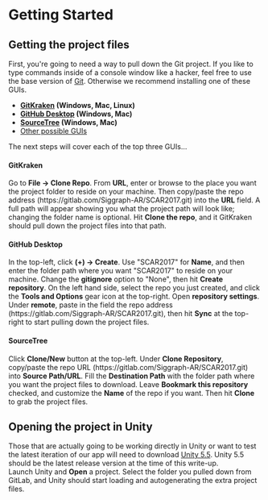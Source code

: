 <h1>Getting Started</h1>
<h2>Getting the project files</h2>
First, you're going to need a way to pull down the Git project. If you like to type commands inside of a console window like a hacker, feel free to use the base version of <a href="https://git-scm.com/">Git</a>. Otherwise we recommend installing one of these GUIs.
<ul>
    <li>
        <b><a href="https://www.gitkraken.com/">GitKraken</a> (Windows, Mac, Linux)</b>
    </li>
    <li>
        <b><a href="https://desktop.github.com/">GitHub Desktop</a> (Windows, Mac)</b>
    </li>
    <li>
        <b><a href="https://www.sourcetreeapp.com/">SourceTree</a> (Windows, Mac)</b>
    </li>
    <li>
        <a href="https://git-scm.com/downloads/guis">Other possible GUIs</a>
    </li>
</ul>
The next steps will cover each of the top three GUIs...
<h4>GitKraken</h4>
Go to <b>File -> Clone Repo</b>. From <b>URL</b>, enter or browse to the place you want the project folder to reside on your machine. Then copy/paste the repo address (https://gitlab.com/Siggraph-AR/SCAR2017.git) into the <b>URL</b> field. A full path will appear showing you what the project path will look like; changing the folder name is optional. Hit <b>Clone the repo</b>, and it GitKraken should pull down the project files into that path.

<h4>GitHub Desktop</h4>
In the top-left, click <b>(+) -> Create</b>. Use "SCAR2017" for <b>Name</b>, and then enter the folder path where you want "SCAR2017" to reside on your machine. Change the <b>gitignore</b> option to "None", then hit <b>Create repository</b>.  On the left hand side, select the repo you just created, and click the <b>Tools and Options</b> gear icon at the top-right. Open <b>repository settings</b>. Under <b>remote</b>, paste in the field the repo address (https://gitlab.com/Siggraph-AR/SCAR2017.git), then hit <b>Sync</b> at the top-right to start pulling down the project files.

<h4>SourceTree</h4>
Click <b>Clone/New</b> button at the top-left. Under <b>Clone Repository</b>, copy/paste the repo URL (https://gitlab.com/Siggraph-AR/SCAR2017.git) into <b>Source Path/URL</b>. Fill the <b>Destination Path</b> with the folder path where you want the project files to download. Leave <b>Bookmark this repository</b> checked, and customize the <b>Name</b> of the repo if you want. Then hit <b>Clone</b> to grab the project files.

<h2>Opening the project in Unity</h2>
Those that are actually going to be working directly in Unity or want to test the latest iteration of our app will need to download <a href="https://store.unity.com/download?ref=personal">Unity 5.5</a>. Unity 5.5 should be the latest release version at the time of this write-up.
<br/>
Launch Unity and <b>Open</b> a project. Select the folder you pulled down from GitLab, and Unity should start loading and autogenerating the extra project files.